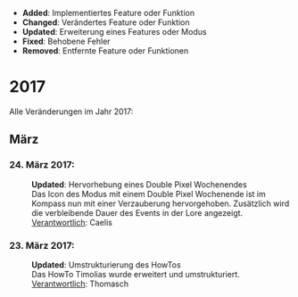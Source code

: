 - <strong>Added</strong>: Implementiertes Feature oder Funktion
- <strong>Changed</strong>: Verändertes Feature oder Funktion
- <strong>Updated</strong>: Erweiterung eines Features oder Modus
- <strong>Fixed</strong>: Behobene Fehler
- <strong>Removed</strong>: Entfernte Feature oder Funktionen


# 2017
Alle Veränderungen im Jahr 2017:

## März

### 24. März 2017:
<dl>
  <dd><b>Updated</b>: Hervorhebung eines Double Pixel Wochenendes</dd>
  <dd>Das Icon des Modus mit einem Double Pixel Wochenende ist im Kompass nun mit einer Verzauberung hervorgehoben. Zusätzlich wird die verbleibende Dauer des Events in der Lore angezeigt.</dd>
  <dd><u>Verantwortlich</u>: Caelis
</dl>

### 23. März 2017:
<dl>
  <dd><b>Updated</b>: Umstrukturierung des HowTos</dd>
  <dd>Das HowTo Timolias wurde erweitert und umstrukturiert.</dd>
  <dd><u>Verantwortlich</u>: Thomasch
</dl>